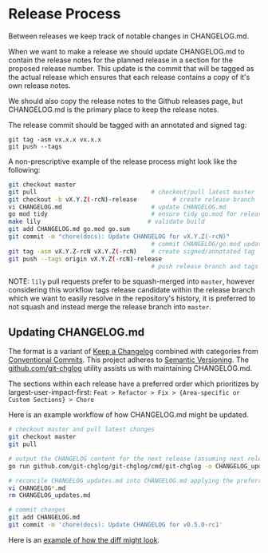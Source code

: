 # Release Process

Between releases we keep track of notable changes in CHANGELOG.md.

When we want to make a release we should update CHANGELOG.md to contain the release notes for the planned release in a section for
the proposed release number. This update is the commit that will be tagged as the actual release which ensures that each release
contains a copy of it's own release notes. 

We should also copy the release notes to the Github releases page, but CHANGELOG.md is the primary place to keep the release notes. 

The release commit should be tagged with an annotated and signed tag:

    git tag -asm vx.x.x vx.x.x
    git push --tags

A non-prescriptive example of the release process might look like the following:

```sh
git checkout master
git pull                                # checkout/pull latest master
git checkout -b vX.Y.Z(-rcN)-release          # create release branch
vi CHANGELOG.md                         # update CHANGELOG.md
go mod tidy                             # ensure tidy go.mod for release
make lily                              # validate build
git add CHANGELOG.md go.mod go.sum
git commit -m "chore(docs): Update CHANGELOG for vX.Y.Z(-rcN)"
                                        # commit CHANGELOG/go.mod updates
git tag -asm vX.Y.Z-rcN vX.Y.Z(-rcN)    # create signed/annotated tag
git push --tags origin vX.Y.Z(-rcN)-release
                                        # push release branch and tags
```

NOTE: `lily` pull requests prefer to be squash-merged into `master`, however considering this workflow tags release candidate within the release branch which we want to easily resolve in the repository's history, it is preferred to not squash and instead merge the release branch into `master`.


## Updating CHANGELOG.md

The format is a variant of [Keep a Changelog](https://keepachangelog.com/en/1.0.0/) combined with categories from [Conventional Commits](https://www.conventionalcommits.org/en/v1.0.0/). This project adheres to [Semantic Versioning](https://semver.org/spec/v2.0.0.html). The [github.com/git-chglog](https://github.com/git-chglog/git-chglog) utility assists us with maintaining CHANGELOG.md.

The sections within each release have a preferred order which prioritizes by largest-user-impact-first: `Feat > Refactor > Fix > {Area-specific or Custom Sections} > Chore`

Here is an example workflow of how CHANGELOG.md might be updated.

```sh
# checkout master and pull latest changes
git checkout master
git pull

# output the CHANGELOG content for the next release (assuming next release is v0.5.0-rc1)
go run github.com/git-chglog/git-chglog/cmd/git-chglog -o CHANGELOG_updates.md --next-tag v0.5.0-rc1

# reconcile CHANGELOG_updates.md into CHANGELOG.md applying the preferred section order
vi CHANGELOG*.md
rm CHANGELOG_updates.md

# commit changes
git add CHANGELOG.md
git commit -m 'chore(docs): Update CHANGELOG for v0.5.0-rc1'
```

Here is an [example of how the diff might look](https://github.com/filecoin-project/lily/pull/326/commits/9536df9e39991a3b78013d1d1b36fef94562556d).

